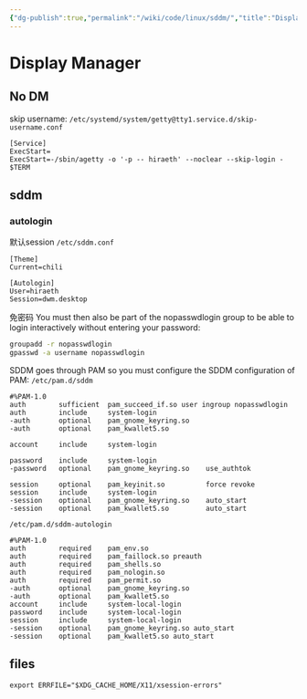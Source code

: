 ```yaml
---
{"dg-publish":true,"permalink":"/wiki/code/linux/sddm/","title":"Display Manager","tags":["linux"],"created":"2025-06-05T15:47:34.864+08:00"}
---
```



# Display Manager

## No DM

skip username: `/etc/systemd/system/getty@tty1.service.d/skip-username.conf`
```
[Service]
ExecStart=
ExecStart=-/sbin/agetty -o '-p -- hiraeth' --noclear --skip-login - $TERM
```

## sddm

### autologin

默认session `/etc/sddm.conf`

```
[Theme]
Current=chili

[Autologin]
User=hiraeth
Session=dwm.desktop
```

免密码
You must then also be part of the nopasswdlogin group to be able to login interactively without entering your password:

```sh
groupadd -r nopasswdlogin
gpasswd -a username nopasswdlogin
```
SDDM goes through PAM so you must configure the SDDM configuration of PAM: `/etc/pam.d/sddm`

```
#%PAM-1.0
auth        sufficient  pam_succeed_if.so user ingroup nopasswdlogin
auth        include     system-login
-auth       optional    pam_gnome_keyring.so
-auth       optional    pam_kwallet5.so

account     include     system-login

password    include     system-login
-password   optional    pam_gnome_keyring.so    use_authtok

session     optional    pam_keyinit.so          force revoke
session     include     system-login
-session    optional    pam_gnome_keyring.so    auto_start
-session    optional    pam_kwallet5.so         auto_start
```

`/etc/pam.d/sddm-autologin`

```
#%PAM-1.0
auth        required    pam_env.so
auth        required    pam_faillock.so preauth
auth        required    pam_shells.so
auth        required    pam_nologin.so
auth        required    pam_permit.so
-auth       optional    pam_gnome_keyring.so
-auth       optional    pam_kwallet5.so
account     include     system-local-login
password    include     system-local-login
session     include     system-local-login
-session    optional    pam_gnome_keyring.so auto_start
-session    optional    pam_kwallet5.so auto_start
```

## files

```/etc/zsh/zshenv
export ERRFILE="$XDG_CACHE_HOME/X11/xsession-errors"
```
